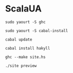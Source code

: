 ScalaUA
=======

`sudo yaourt -S ghc`

`sudo yaourt -S cabal-install`

`cabal update`

`cabal install hakyll`

`ghc --make site.hs`

`./site preview`
